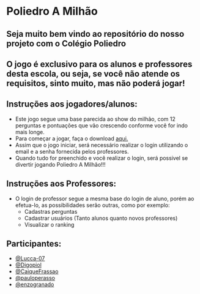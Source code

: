 # Poliedro A Milhão

## Seja muito bem vindo ao repositório do nosso projeto com o Colégio Poliedro

## O jogo é exclusivo para os alunos e professores desta escola, ou seja, se você não atende os requisitos, sinto muito, mas não poderá jogar!

## Instruções aos jogadores/alunos:
- Este jogo segue uma base parecida ao show do milhão, com 12 perguntas e pontuações que vão crescendo conforme você for indo mais longe.
- Para começar a jogar, faça o download [aqui.](https://github.com/Lucca-07/PoliedroAMilhao/raw/main/download/PoliedroAMilhao.exe)
- Assim que o jogo iniciar, será necessário realizar o login utilizando o email e a senha fornecida pelos professores.
- Quando tudo for preenchido e você realizar o login, será possivel se divertir jogando Poliedro A Milhão!!!


## Instruções aos Professores:
- O login de professor segue a mesma base do login de aluno, porém ao efetua-lo, as possibilidades serão outras, como por exemplo:
    - Cadastras perguntas
    - Cadastrar usuários (Tanto alunos quanto novos professores)
    - Visualizar o ranking



## Participantes:
- [@Lucca-07](https://github.com/Lucca-07)
- [@Digopiol](https://github.com/Digopiol)
- [@CaiqueFrassao](https://github.com/CaiqueFrassao)
- [@pauloperasso](https://github.com/pauloperasso)
- [@enzogranado](https://github.com/enzogranado)
